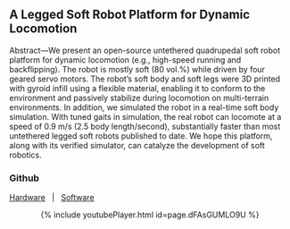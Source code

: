 ## A Legged Soft Robot Platform for Dynamic Locomotion


Abstract—We present an open-source untethered quadrupedal soft robot platform for dynamic locomotion (e.g., high-speed running and backflipping). The robot is mostly soft (80 vol.%) while driven by four geared servo motors. The robot’s soft body and soft legs were 3D printed with gyroid infill using a flexible material, enabling it to conform to the environment and passively stabilize during locomotion on multi-terrain environments. In addition, we simulated the robot in a real-time soft body simulation. With tuned gaits in simulation, the real robot can locomote at a speed of 0.9 m/s (2.5 body length/second), substantially faster than most untethered legged soft robots published to date. We hope this platform, along with its verified simulator, can catalyze the development of soft robotics.

### Github
[Hardware](https://github.com/boxiXia/FlexipodHardware)
&nbsp;&nbsp;|&nbsp;&nbsp;
[Software](https://github.com/boxiXia/FlexipodFast)

<p align="center">
{% include youtubePlayer.html id=page.dFAsGUMLO9U %}
<!-- {% include youtubePlayer.html id=page.3h0RwY_tpGc %} -->
</p>
